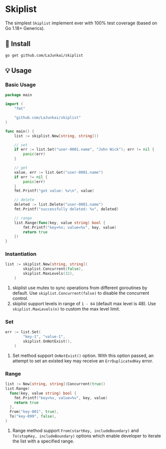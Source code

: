 # Skiplist
The simplest `Skiplist` implement ever with 100% test coverage (based on Go 1.18+ Generics). 


## 🚀 Install
`go get github.com/LaJunkai/skiplist`

## 💡 Usage

### Basic Usage
```go
package main

import (
	"fmt"

	"github.com/LaJunkai/skiplist"
)

func main() {
	list := skiplist.New[string, string]()

	// set
	if err := list.Set("user-0001.name", "John Wick"); err != nil {
		panic(err)
	}

	// get
	value, err := list.Get("user-0001.name")
	if err != nil {
		panic(err)
	}
	fmt.Printf("got value: %v\n", value)

	// delete
	deleted := list.Delete("user-0001.name")
	fmt.Printf("successfully deleted: %v", deleted)

	// range
	list.Range(func(key, value string) bool {
		fmt.Printf("key=%v; value=%v", key, value)
		return true
	})
}

```
### Instantiation
```go
list := skiplist.New[string, string](
		skiplist.Concurrent(false),
		skiplist.MaxLevels(32),
	)
```  

1. skiplist use mutex to sync operations from different goroutines by default. 
Use `skiplist.Concurrent(false)` to disable the concurrent control.
2. skiplist support levels in range of `1 - 64` (default max level is 48).
Use `skiplist.MaxLevels(n)` to custom the max level limit.

### Set
```go
err := list.Set(
		"key-1", "value-1",
		skiplist.OnNotExist(),
	)
```
1. Set method support `OnNotExist()` option. 
With this option passed, an attempt to set an existed key may receive an `ErrDuplicatedKey` error.

### Range
```go
list := New[string, string](Concurrent(true))
list.Range(
  func(key, value string) bool {
    fmt.Printf("key=%v, value=%v", key, value)
    return true
  },
  From("key-001", true),
  To("key-099", false),
)
```
1. Range method support `From(startKey, includeBoundary)` and `To(stopKey, includeBoundary)` options 
which enable developer to iterate the list with a specified range.